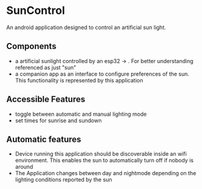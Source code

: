 # SunControl

An android application designed to control an artificial sun light.

## Components

- a artificial sunlight controlled by an esp32 -> <link will go here>. For better understanding referenced as just "sun"
- a companion app as an interface to configure preferences of the sun. This functionality is represented by this application

## Accessible Features

- toggle between automatic and manual lighting mode
- set times for sunrise and sundown

## Automatic features

- Device running this application should be discoverable inside an wifi environment. This enables the sun to automatically turn off if nobody is around 
- The Application changes between day and nightmode depending on the lighting conditions reported by the sun
